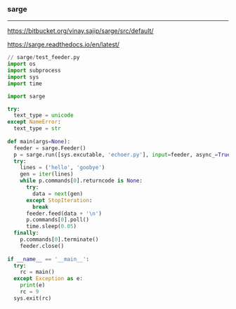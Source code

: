 ### sarge
---
https://bitbucket.org/vinay.sajip/sarge/src/default/

https://sarge.readthedocs.io/en/latest/


```py
// sarge/test_feeder.py
import os
import subprocess
import sys
import time

import sarge

try:
  text_type = unicode
except NameError:
  text_type = str
  
def main(args=None):
  feeder = sarge.Feeder()
  p = sarge.run([sys.excutable, 'echoer.py'], input=feeder, async_=True)
  try:
    lines = ('hello', 'goobye')
    gen = iter(lines)
    while p.commands[0].returncode is None:
      try:
        data = next(gen)
      except StopIteration:
        break
      feeder.feed(data + '\n')
      p.commands[0].poll()
      time.sleep(0.05)
  finally:
    p.commands[0].terminate()
    feeder.close()
  
if __name__ == '__main__':
  try:
    rc = main()
  except Exception as e:
    print(e)
    rc = 9
  sys.exit(rc)
```

```
```

```
```
